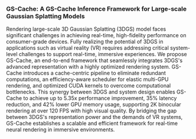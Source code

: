 ### GS-Cache: A GS-Cache Inference Framework for Large-scale Gaussian Splatting Models

Rendering large-scale 3D Gaussian Splatting (3DGS) model faces significant challenges in achieving real-time, high-fidelity performance on consumer-grade devices. Fully realizing the potential of 3DGS in applications such as virtual reality (VR) requires addressing critical system-level challenges to support real-time, immersive experiences. We propose GS-Cache, an end-to-end framework that seamlessly integrates 3DGS's advanced representation with a highly optimized rendering system. GS-Cache introduces a cache-centric pipeline to eliminate redundant computations, an efficiency-aware scheduler for elastic multi-GPU rendering, and optimized CUDA kernels to overcome computational bottlenecks. This synergy between 3DGS and system design enables GS-Cache to achieve up to 5.35x performance improvement, 35% latency reduction, and 42% lower GPU memory usage, supporting 2K binocular rendering at over 120 FPS with high visual quality. By bridging the gap between 3DGS's representation power and the demands of VR systems, GS-Cache establishes a scalable and efficient framework for real-time neural rendering in immersive environments.

